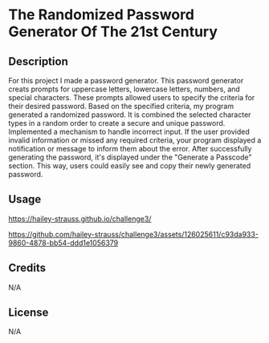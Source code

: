 # The Randomized Password Generator Of The 21st Century

## Description

For this project I made a password generator. This password generator creats prompts for uppercase letters, lowercase letters, numbers, and special characters. These prompts allowed users to specify the criteria for their desired password. Based on the specified criteria, my program generated a randomized password. It is combined the selected character types in a random order to create a secure and unique password. Implemented a mechanism to handle incorrect input. If the user provided invalid information or missed any required criteria, your program displayed a notification or message to inform them about the error. After successfully generating the password, it's displayed under the "Generate a Passcode" section. This way, users could easily see and copy their newly generated password.

## Usage

https://hailey-strauss.github.io/challenge3/

https://github.com/hailey-strauss/challenge3/assets/126025611/c93da933-9860-4878-bb54-ddd1e1056379

## Credits

N/A

## License

N/A
